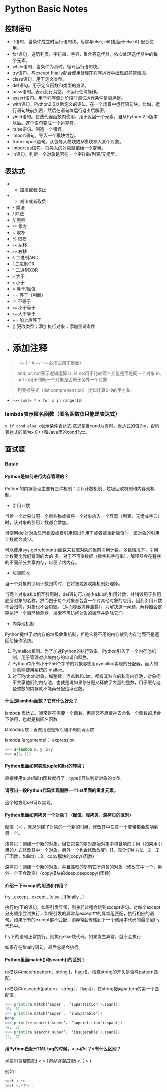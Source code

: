 # Python Basic Notes

## 控制语句

- if语句，当条件成立时运行语句块。经常与else, elif(相当于else if) 配合使用。
- for语句，遍历列表、字符串、字典、集合等迭代器，依次处理迭代器中的每个元素。
- while语句，当条件为真时，循环运行语句块。
- try语句。与except,finally配合使用处理在程序运行中出现的异常情况。
- class语句。用于定义类型。
- def语句。用于定义函数和类型的方法。
- pass语句。表示此行为空，不运行任何操作。
- assert语句。用于程序调适阶段时测试运行条件是否满足。
- with语句。Python2.6以后定义的语法，在一个场景中运行语句块。比如，运行语句块前加密，然后在语句块运行退出后解密。
- yield语句。在迭代器函数内使用，用于返回一个元素。自从Python 2.5版本以后。这个语句变成一个运算符。
- raise语句。制造一个错误。
- import语句。导入一个模块或包。
- from import语句。从包导入模块或从模块导入某个对象。
- import as语句。将导入的对象赋值给一个变量。
- in语句。判断一个对象是否在一个字符串/列表/元组里。

## 表达式

- +  加法或者取正
- -  减法或者取负
- `*`  乘法
- /  除法
- // 整除
- `**` 乘方
- ~  取补
- %  取模
- `<<` 左移
- `>>` 右移
- `&`  二进制AND
- |  二进制OR
- ^  二进制XOR
- `>`  大于
- `<`  小于
- =  等于/赋值
- == 等于（判断）
- != 不等于
- `<=` 小于等于
- `>=` 大于等于
- += 加上后等于
- () 更改类型；添加执行对象；添加测试条件
- #  添加注释
>（~  |  ^  &  <<  >>必须应用于整数）

> and, or, not表示逻辑运算
is, is not用于比较两个变量是否是同一个对象
in, not in用于判断一个对象是否属于另外一个对象

> 列表推导式（list comprehension）
比如计算0-9的平方和:

- `>>>` `sum(x * x for x in range(10))`

### lambda表示匿名函数（匿名函数体只能是表达式）


`y if cond else x`表示条件表达式
意思是当cond为真时，表达式的值为y，否则表达式的值为x
 C++和Java里的cond?y:x。

## 面试题

### Basic

#### Python是如何进行内存管理的？

Python的内存管理主要有三种机制：引用计数机制、垃圾回收机制和内存池机制。

- 引用计数

当给一个对象分配一个新名称或者将一个对象放入一个容器（列表、元组或字典）时，该对象的引用计数都会增加。

当使用del对对象显示销毁或者引用超出作用于或者被重新赋值时，该对象的引用计数就会减少。

可以使用sys.getrefcount()函数来获取对象的当前引用计数。多数情况下，引用计数要比我们猜测的大的 多。对于不可变数据（数字和字符串），解释器会在程序的不同部分共享内存，以便节约内存。

- 垃圾回收

当一个对象的引用计数归零时，它将被垃圾收集机制处理掉。

当两个对象a和b相互引用时，del语句可以减少a和b的引用计数，并销毁用于引用底层对象的名称。然而由于每个对象都包含一个对其他对象的应用，因此引用计数不会归零，对象也不会销毁。（从而导致内存泄露）。为解决这一问题，解释器会定期执行一个循环检测器，搜索不可访问对象的循环并删除它们。

- 内存池机制

Python提供了对内存的垃圾收集机制，但是它将不用的内存放到内存池而不是返回给操作系统。
1. Pymalloc机制。为了加速Python的执行效率，Python引入了一个内存池机制，用于管理对小块内存的申请和释放。
2. Python中所有小于256个字节的对象都使用pymalloc实现的分配器，而大的对象则使用系统的 malloc。
3. 对于Python对象，如整数，浮点数和List，都有其独立的私有内存池，对象间不共享他们的内存池。也就是说如果你分配又释放了大量的整数，用于缓存这些整数的内存就不能再分配给浮点数。

#### 什么是lambda函数？它有什么好处？

lambda 表达式，通常是在需要一个函数，但是又不想费神去命名一个函数的场合下使用，也就是指匿名函数

lambda函数：首要用途是指点短小的回调函数

lambda [arguments]： expression

```python
>>> a=lambda x，y：x+y
>>> a(3，11)
```

#### Python里面如何实现tuple和list的转换？

直接使用tuple和list函数就行了，type()可以判断对象的类型。

#### 请写出一段Python代码实现删除一个list里面的重复元素。

这个地方用set可以实现。

#### Python里面如何拷贝一个对象？（赋值，浅拷贝，深拷贝的区别）

赋值（=），就是创建了对象的一个新的引用，修改其中任意一个变量都会影响到另一个。

浅拷贝：创建一个新的对象，但它包含的是对原始对象中包含项的引用（如果用引用的方式修改其中一个对象，另外一个也会修改改变）{1，完全切片方法；2，工厂函数，如list()；3，copy模块的copy()函数}

深拷贝：创建一个新的对象，并且递归的复制它所包含的对象（修改其中一个，另外一个不会改变）{copy模块的deep.deepcopy()函数}

#### 介绍一下except的用法和作用？

try…except…except…[else…][finally…]

执行try下的语句，如果引发异常，则执行过程会跳到except语句。对每个except分支顺序尝试执行，如果引发的异常与except中的异常组匹配，执行相应的语句。如果所有的except都不匹配，则异常会传递到下一个调用本代码的最高层try代码中。

try下的语句正常执行，则执行else块代码。如果发生异常，就不会执行

如果存在finally语句，最后总是会执行。

#### Python里面match()和search()的区别？

re模块中match(pattern，string [，flags])，检查string的开头是否与pattern匹配。

re模块中research(pattern，string [，flags])，在string搜索pattern的第一个匹配值。

```python
>>> print(re.match(‘super’， ‘superstition’).span())
(0， 5)
>>> print(re.match(‘super’， ‘insuperable’))
None
>>> print(re.search(‘super’， ‘superstition’).span())
(0， 5)
>>> print(re.search(‘super’， ‘insuperable’).span())
(2， 7)
```

#### 用Python匹配HTML tag的时候，<.*>和<.*？>有什么区别？

术语叫贪婪匹配( <.*> )和非贪婪匹配( <.*？> )

例如：

```python
test <.*> ：
test <.*？> ：
```
